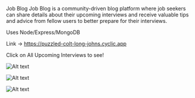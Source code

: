 

Job Blog
Job Blog is a community-driven blog platform where job seekers can share details about their upcoming interviews and receive valuable tips and advice from fellow users to better prepare for their interviews.

Uses Node/Express/MongoDB

Link -> https://puzzled-colt-long-johns.cyclic.app

Click on All Upcoming Interviews to see! 
 


 ![Alt text](<Screenshot 2024-02-29 at 11.09.37 PM.png>)



 ![Alt text](<Screenshot 2024-02-29 at 11.10.15 PM.png>)


 ![Alt text](<Screenshot 2024-02-29 at 11.10.44 PM.png>)